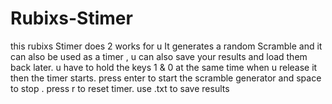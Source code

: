# Rubixs-Stimer
this rubixs Stimer does 2 works for u 
It generates a random Scramble and 
it can also be used as a timer ,
u can also save your results 
and load them back later.
u have to hold the keys 1 & 0 at the same time when u release it then the timer starts.
press enter to start the scramble generator and space to stop .
press r to reset timer.
use .txt to save results
